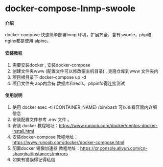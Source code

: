 # docker-compose-lnmp-swoole

#### 介绍
docker-compose 快速简单部署lnmp 环境，扩展齐全，含有swoole，php和nginx都是使用 alpine。

#### 安装教程

1.  需要安装docker , 安装docker-compose 
2.  创建文件夹www (配置文件可以修改宿主机目录) , 克隆仓库到www 文件夹内
3.  项目根目录下 docker-compose up -d 
4.  项目文件夹 app内含有 数据库和redis，phpinfo得连接测试


#### 使用说明

1.  使用 docker exec -ti {CONTAINER_NAME} /bin/bash 可以查看容器内详细信息
2.  安装配置文件参考 .env 文件 。
3.  安装 docker  教程地址：https://www.runoob.com/docker/centos-docker-install.html
4.  安装docker-compose  教程地址：https://www.runoob.com/docker/docker-compose.html
5.  配置docker 镜像加速器 教程地址：https://cr.console.aliyun.com/cn-shanghai/instances/mirrors
6.  如果有错误得记得私信
